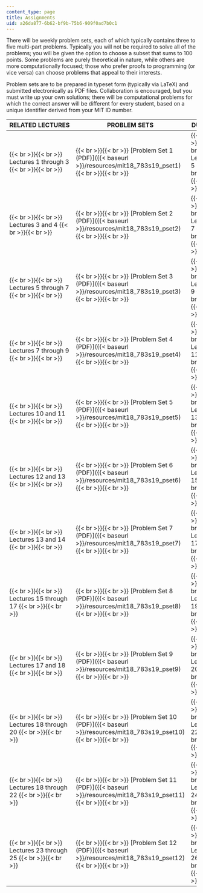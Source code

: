 ```yaml
---
content_type: page
title: Assignments
uid: a26da877-6b62-bf9b-75b6-909f0ad7b0c1
---
```


There will be weekly problem sets, each of which typically contains three to five multi-part problems. Typically you will not be required to solve all of the problems; you will be given the option to choose a subset that sums to 100 points. Some problems are purely theoretical in nature, while others are more computationally focused; those who prefer proofs to programming (or vice versa) can choose problems that appeal to their interests.

Problem sets are to be prepared in typeset form (typically via LaTeX) and submitted electronically as PDF files. Collaboration is encouraged, but you must write up your own solutions; there will be computational problems for which the correct answer will be different for every student, based on a unique identifier derived from your MIT ID number.

| RELATED LECTURES | PROBLEM SETS | DUE IN |
| --- | --- | --- |
|  {{< br >}}{{< br >}} Lectures 1 through 3 {{< br >}}{{< br >}}  |  {{< br >}}{{< br >}} [Problem Set 1 (PDF)]({{< baseurl >}}/resources/mit18_783s19_pset1) {{< br >}}{{< br >}}  |  {{< br >}}{{< br >}} Lecture 5 {{< br >}}{{< br >}}  |
|  {{< br >}}{{< br >}} Lectures 3 and 4 {{< br >}}{{< br >}}  |  {{< br >}}{{< br >}} [Problem Set 2 (PDF)]({{< baseurl >}}/resources/mit18_783s19_pset2) {{< br >}}{{< br >}}  |  {{< br >}}{{< br >}} Lecture 7 {{< br >}}{{< br >}}  |
|  {{< br >}}{{< br >}} Lectures 5 through 7 {{< br >}}{{< br >}}  |  {{< br >}}{{< br >}} [Problem Set 3 (PDF)]({{< baseurl >}}/resources/mit18_783s19_pset3) {{< br >}}{{< br >}}  |  {{< br >}}{{< br >}} Lecture 9 {{< br >}}{{< br >}}  |
|  {{< br >}}{{< br >}} Lectures 7 through 9 {{< br >}}{{< br >}}  |  {{< br >}}{{< br >}} [Problem Set 4 (PDF)]({{< baseurl >}}/resources/mit18_783s19_pset4) {{< br >}}{{< br >}}  |  {{< br >}}{{< br >}} Lecture 11 {{< br >}}{{< br >}}  |
|  {{< br >}}{{< br >}} Lectures 10 and 11 {{< br >}}{{< br >}}  |  {{< br >}}{{< br >}} [Problem Set 5 (PDF)]({{< baseurl >}}/resources/mit18_783s19_pset5) {{< br >}}{{< br >}}  |  {{< br >}}{{< br >}} Lecture 13 {{< br >}}{{< br >}}  |
|  {{< br >}}{{< br >}} Lectures 12 and 13 {{< br >}}{{< br >}}  |  {{< br >}}{{< br >}} [Problem Set 6 (PDF)]({{< baseurl >}}/resources/mit18_783s19_pset6) {{< br >}}{{< br >}}  |  {{< br >}}{{< br >}} Lecture 15 {{< br >}}{{< br >}}  |
|  {{< br >}}{{< br >}} Lectures 13 and 14 {{< br >}}{{< br >}}  |  {{< br >}}{{< br >}} [Problem Set 7 (PDF)]({{< baseurl >}}/resources/mit18_783s19_pset7) {{< br >}}{{< br >}}  |  {{< br >}}{{< br >}} Lecture 17 {{< br >}}{{< br >}}  |
|  {{< br >}}{{< br >}} Lectures 15 through 17 {{< br >}}{{< br >}}  |  {{< br >}}{{< br >}} [Problem Set 8 (PDF)]({{< baseurl >}}/resources/mit18_783s19_pset8) {{< br >}}{{< br >}}  |  {{< br >}}{{< br >}} Lecture 19 {{< br >}}{{< br >}}  |
|  {{< br >}}{{< br >}} Lectures 17 and 18 {{< br >}}{{< br >}}  |  {{< br >}}{{< br >}} [Problem Set 9 (PDF)]({{< baseurl >}}/resources/mit18_783s19_pset9) {{< br >}}{{< br >}}  |  {{< br >}}{{< br >}} Lecture 20 {{< br >}}{{< br >}}  |
|  {{< br >}}{{< br >}} Lectures 18 through 20 {{< br >}}{{< br >}}  |  {{< br >}}{{< br >}} [Problem Set 10 (PDF)]({{< baseurl >}}/resources/mit18_783s19_pset10) {{< br >}}{{< br >}}  |  {{< br >}}{{< br >}} Lecture 22 {{< br >}}{{< br >}}  |
|  {{< br >}}{{< br >}} Lectures 18 through 22 {{< br >}}{{< br >}}  |  {{< br >}}{{< br >}} [Problem Set 11 (PDF)]({{< baseurl >}}/resources/mit18_783s19_pset11) {{< br >}}{{< br >}}  |  {{< br >}}{{< br >}} Lecture 24 {{< br >}}{{< br >}}  |
|  {{< br >}}{{< br >}} Lectures 23 through 25 {{< br >}}{{< br >}}  |  {{< br >}}{{< br >}} [Problem Set 12 (PDF)]({{< baseurl >}}/resources/mit18_783s19_pset12) {{< br >}}{{< br >}}  |  {{< br >}}{{< br >}} Lecture 26 {{< br >}}{{< br >}}